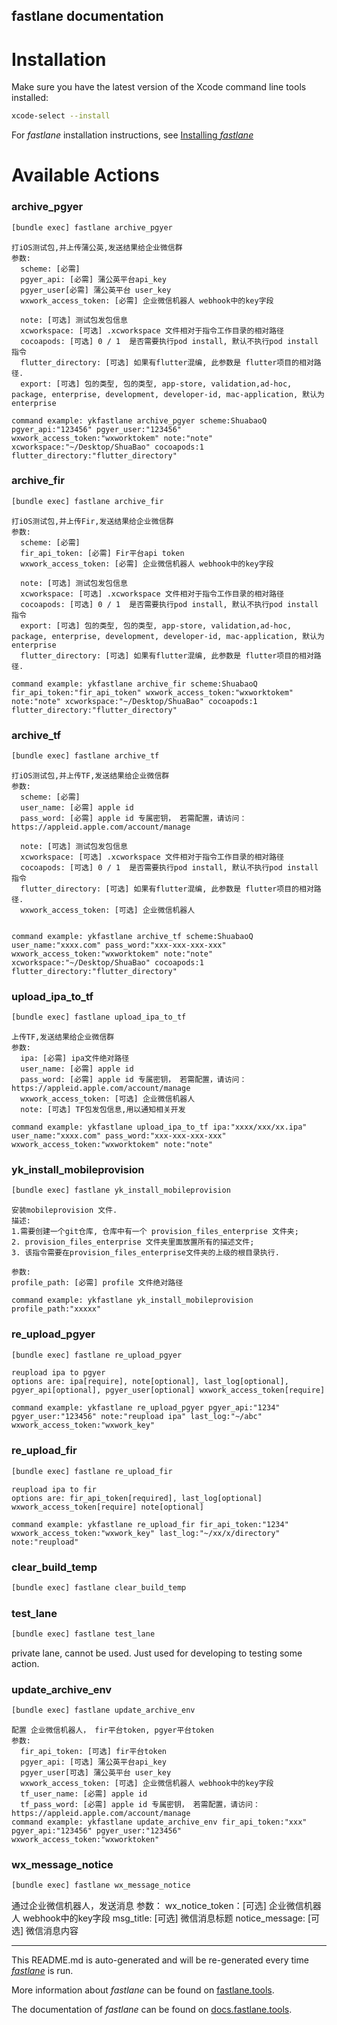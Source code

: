 fastlane documentation
----

# Installation

Make sure you have the latest version of the Xcode command line tools installed:

```sh
xcode-select --install
```

For _fastlane_ installation instructions, see [Installing _fastlane_](https://docs.fastlane.tools/#installing-fastlane)

# Available Actions

### archive_pgyer

```sh
[bundle exec] fastlane archive_pgyer
```


    打iOS测试包,并上传蒲公英,发送结果给企业微信群
    参数: 
      scheme: [必需] 
      pgyer_api: [必需] 蒲公英平台api_key
      pgyer_user[必需] 蒲公英平台 user_key
      wxwork_access_token: [必需] 企业微信机器人 webhook中的key字段

      note: [可选] 测试包发包信息
      xcworkspace: [可选] .xcworkspace 文件相对于指令工作目录的相对路径
      cocoapods: [可选] 0 / 1  是否需要执行pod install, 默认不执行pod install 指令
      flutter_directory: [可选] 如果有flutter混编, 此参数是 flutter项目的相对路径.
      export: [可选] 包的类型, 包的类型, app-store, validation,ad-hoc, package, enterprise, development, developer-id, mac-application, 默认为enterprise

    command example: ykfastlane archive_pgyer scheme:ShuabaoQ pgyer_api:"123456" pgyer_user:"123456" wxwork_access_token:"wxworktokem" note:"note" xcworkspace:"~/Desktop/ShuaBao" cocoapods:1 flutter_directory:"flutter_directory"


### archive_fir

```sh
[bundle exec] fastlane archive_fir
```


    打iOS测试包,并上传Fir,发送结果给企业微信群
    参数: 
      scheme: [必需] 
      fir_api_token: [必需] Fir平台api token
      wxwork_access_token: [必需] 企业微信机器人 webhook中的key字段

      note: [可选] 测试包发包信息
      xcworkspace: [可选] .xcworkspace 文件相对于指令工作目录的相对路径
      cocoapods: [可选] 0 / 1  是否需要执行pod install, 默认不执行pod install 指令
      export: [可选] 包的类型, 包的类型, app-store, validation,ad-hoc, package, enterprise, development, developer-id, mac-application, 默认为enterprise
      flutter_directory: [可选] 如果有flutter混编, 此参数是 flutter项目的相对路径.

    command example: ykfastlane archive_fir scheme:ShuabaoQ fir_api_token:"fir_api_token" wxwork_access_token:"wxworktokem" note:"note" xcworkspace:"~/Desktop/ShuaBao" cocoapods:1 flutter_directory:"flutter_directory"


### archive_tf

```sh
[bundle exec] fastlane archive_tf
```


    打iOS测试包,并上传TF,发送结果给企业微信群
    参数:
      scheme: [必需]
      user_name: [必需] apple id
      pass_word: [必需] apple id 专属密钥， 若需配置，请访问：https://appleid.apple.com/account/manage

      note: [可选] 测试包发包信息
      xcworkspace: [可选] .xcworkspace 文件相对于指令工作目录的相对路径
      cocoapods: [可选] 0 / 1  是否需要执行pod install, 默认不执行pod install 指令
      flutter_directory: [可选] 如果有flutter混编, 此参数是 flutter项目的相对路径.
      wxwork_access_token: [可选] 企业微信机器人


    command example: ykfastlane archive_tf scheme:ShuabaoQ user_name:"xxxx.com" pass_word:"xxx-xxx-xxx-xxx" wxwork_access_token:"wxworktokem" note:"note" xcworkspace:"~/Desktop/ShuaBao" cocoapods:1 flutter_directory:"flutter_directory"


### upload_ipa_to_tf

```sh
[bundle exec] fastlane upload_ipa_to_tf
```


    上传TF,发送结果给企业微信群
    参数:
      ipa: [必需] ipa文件绝对路径
      user_name: [必需] apple id
      pass_word: [必需] apple id 专属密钥， 若需配置，请访问：https://appleid.apple.com/account/manage
      wxwork_access_token: [可选] 企业微信机器人
      note: [可选] TF包发包信息,用以通知相关开发

    command example: ykfastlane upload_ipa_to_tf ipa:"xxxx/xxx/xx.ipa" user_name:"xxxx.com" pass_word:"xxx-xxx-xxx-xxx" wxwork_access_token:"wxworktokem" note:"note"


### yk_install_mobileprovision

```sh
[bundle exec] fastlane yk_install_mobileprovision
```


    安装mobileprovision 文件.
    描述:
    1.需要创建一个git仓库, 仓库中有一个 provision_files_enterprise 文件夹;
    2. provision_files_enterprise 文件夹里面放置所有的描述文件;
    3. 该指令需要在provision_files_enterprise文件夹的上级的根目录执行.

    参数:
    profile_path: [必需] profile 文件绝对路径

    command example: ykfastlane yk_install_mobileprovision profile_path:"xxxxx"
 

### re_upload_pgyer

```sh
[bundle exec] fastlane re_upload_pgyer
```


    reupload ipa to pgyer
    options are: ipa[require], note[optional], last_log[optional], pgyer_api[optional], pgyer_user[optional] wxwork_access_token[require]

    command example: ykfastlane re_upload_pgyer pgyer_api:"1234" pgyer_user:"123456" note:"reupload ipa" last_log:"~/abc" wxwork_access_token:"wxwork_key"


### re_upload_fir

```sh
[bundle exec] fastlane re_upload_fir
```


    reupload ipa to fir
    options are: fir_api_token[required], last_log[optional] wxwork_access_token[require] note[optional]

    command example: ykfastlane re_upload_fir fir_api_token:"1234" wxwork_access_token:"wxwork_key" last_log:"~/xx/x/directory" note:"reupload"


### clear_build_temp

```sh
[bundle exec] fastlane clear_build_temp
```



### test_lane

```sh
[bundle exec] fastlane test_lane
```

private lane, cannot be used. Just used for developing to testing some action.

### update_archive_env

```sh
[bundle exec] fastlane update_archive_env
```


    配置 企业微信机器人， fir平台token, pgyer平台token
    参数:
      fir_api_token: [可选] fir平台token
      pgyer_api: [可选] 蒲公英平台api_key
      pgyer_user[可选] 蒲公英平台 user_key
      wxwork_access_token: [可选] 企业微信机器人 webhook中的key字段
      tf_user_name: [必需] apple id
      tf_pass_word: [必需] apple id 专属密钥， 若需配置，请访问：https://appleid.apple.com/account/manage
    command example: ykfastlane update_archive_env fir_api_token:"xxx" pgyer_api:"123456" pgyer_user:"123456" wxwork_access_token:"wxworktoken"


### wx_message_notice

```sh
[bundle exec] fastlane wx_message_notice
```


  通过企业微信机器人，发送消息
      参数：
        wx_notice_token：[可选] 企业微信机器人 webhook中的key字段
        msg_title: [可选] 微信消息标题
        notice_message: [可选] 微信消息内容


----

This README.md is auto-generated and will be re-generated every time [_fastlane_](https://fastlane.tools) is run.

More information about _fastlane_ can be found on [fastlane.tools](https://fastlane.tools).

The documentation of _fastlane_ can be found on [docs.fastlane.tools](https://docs.fastlane.tools).
